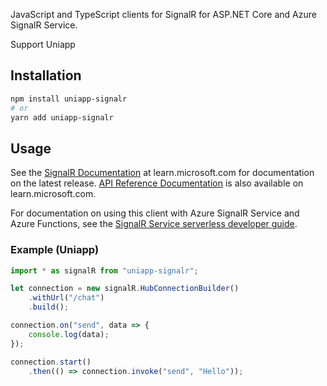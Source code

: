 JavaScript and TypeScript clients for SignalR for ASP.NET Core and Azure SignalR Service.

Support Uniapp

## Installation

```bash
npm install uniapp-signalr
# or
yarn add uniapp-signalr
```

## Usage

See the [SignalR Documentation](https://learn.microsoft.com/aspnet/core/signalr) at learn.microsoft.com for documentation on the latest release. [API Reference Documentation](https://learn.microsoft.com/javascript/api/%40aspnet/signalr/?view=signalr-js-latest) is also available on learn.microsoft.com.

For documentation on using this client with Azure SignalR Service and Azure Functions, see the [SignalR Service serverless developer guide](https://learn.microsoft.com/azure/azure-signalr/signalr-concept-serverless-development-config).


### Example (Uniapp)

```javascript
import * as signalR from "uniapp-signalr";

let connection = new signalR.HubConnectionBuilder()
    .withUrl("/chat")
    .build();

connection.on("send", data => {
    console.log(data);
});

connection.start()
    .then(() => connection.invoke("send", "Hello"));
```
